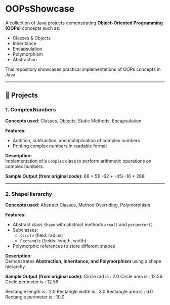 # OOPsShowcase

A collection of Java projects demonstrating **Object-Oriented Programming (OOPs)** concepts such as:

- Classes & Objects  
- Inheritance  
- Encapsulation  
- Polymorphism  
- Abstraction  

This repository showcases practical implementations of OOPs concepts in Java.

---

## 📌 Projects

### 1. ComplexNumbers
**Concepts used:** Classes, Objects, Static Methods, Encapsulation  

**Features:**  
- Addition, subtraction, and multiplication of complex numbers  
- Printing complex numbers in readable format  

**Description:**  
Implementation of a `Complex` class to perform arithmetic operations on complex numbers.

**Sample Output (from original code):**
66 + 51i
-62 + -45i
-16 + 288i


---

### 2. ShapeHierarchy
**Concepts used:** Abstract Classes, Method Overriding, Polymorphism  

**Features:**  
- Abstract class `Shape` with abstract methods `area()` and `perimeter()`  
- Subclasses:
  - `Circle` (field: radius)  
  - `Rectangle` (fields: length, width)  
- Polymorphic references to store different shapes  

**Description:**  
Demonstrates **Abstraction, Inheritance, and Polymorphism** using a shape hierarchy.

**Sample Output (from original code):**
Circle rad is : 2.0
Circle area is : 12.56
Circle perimeter is : 12.56

Rectangle length is : 2.0
Rectangle width is : 3.0
Rectangle area is : 6.0
Rectangle perimeter is : 10.0

